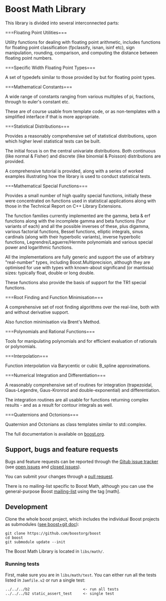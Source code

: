 Boost Math Library
==================

This library is divided into several interconnected parts:

===Floating Point Utilities===

Utility functions for dealing with floating point arithmetic, includes functions for floating point classification (fpclassify, isnan, isinf etc), sign manipulation, rounding, comparison, and computing the distance between floating point numbers.

===Specific Width Floating Point Types===

A set of typedefs similar to those provided by <cstdint> but for floating point types.

===Mathematical Constants===

A wide range of constants ranging from various multiples of pi, fractions, through to euler's constant etc.

These are of course usable from template code, or as non-templates with a simplified interface if that is more appropriate.

===Statistical Distributions===

Provides a reasonably comprehensive set of statistical distributions, upon which higher level statistical tests can be built.

The initial focus is on the central univariate distributions. Both continuous (like normal & Fisher) and discrete (like binomial & Poisson) distributions are provided.

A comprehensive tutorial is provided, along with a series of worked examples illustrating how the library is used to conduct statistical tests.

===Mathematical Special Functions===

Provides a small number of high quality special functions, initially these were concentrated on functions used in statistical applications along with those in the Technical Report on C++ Library Extensions.

The function families currently implemented are the gamma, beta & erf functions along with the incomplete gamma and beta functions (four variants of each) and all the possible inverses of these, plus digamma, various factorial functions, Bessel functions, elliptic integrals, sinus cardinals (along with their hyperbolic variants), inverse hyperbolic functions, Legrendre/Laguerre/Hermite polynomials and various special power and logarithmic functions.

All the implementations are fully generic and support the use of arbitrary "real-number" types, including Boost.Multiprecision, although they are optimised for use with types with known-about significand (or mantissa) sizes: typically float, double or long double.

These functions also provide the basis of support for the TR1 special functions.

===Root Finding and Function Minimisation===

A comprehensive set of root finding algorithms over the real-line, both with and without derivative support.

Also function minimisation via Brent's Method.

===Polynomials and Rational Functions===

Tools for manipulating polynomials and for efficient evaluation of rationals or polynomials.

===Interpolation===

Function interpolation via Barycentic or cubic B_spline approximations.

===Numerical Integration and Differentiation===

A reasonably comprehensive set of routines for integration (trapezoidal, Gaus-Legendre, Gaus-Kronrod and double-exponential) and differentiation.

The integration routines are all usable for functions returning complex results - and as a result for contour integrals as well.

===Quaternions and Octonions===

Quaternion and Octonians as class templates similar to std::complex. 

The full documentation is available on [boost.org](http://www.boost.org/doc/libs/release/libs/math).

## Support, bugs and feature requests ##

Bugs and feature requests can be reported through the [Gitub issue tracker](https://github.com/boostorg/math/issues)
(see [open issues](https://github.com/boostorg/math/issues) and
[closed issues](https://github.com/boostorg/math/issues?utf8=%E2%9C%93&q=is%3Aissue+is%3Aclosed)).

You can submit your changes through a [pull request](https://github.com/boostorg/math/pulls).

There is no mailing-list specific to Boost Math, although you can use the general-purpose Boost [mailing-list](http://lists.boost.org/mailman/listinfo.cgi/boost-users) using the tag [math].


## Development ##

Clone the whole boost project, which includes the individual Boost projects as submodules ([see boost+git doc](https://github.com/boostorg/boost/wiki/Getting-Started)): 

    git clone https://github.com/boostorg/boost
    cd boost
    git submodule update --init

The Boost Math Library is located in `libs/math/`. 

### Running tests ###
First, make sure you are in `libs/math/test`. 
You can either run all the tests listed in `Jamfile.v2` or run a single test:

    ../../../b2                        <- run all tests
    ../../../b2 static_assert_test     <- single test

